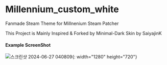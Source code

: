 # Millennium_custom_white

Fanmade Steam Theme for Millnenium Steam Patcher

This Project is Mainly Inspired & Forked by Minimal-Dark Skin by SaiyajinK

#### Example ScreenShot
![스크린샷 2024-06-27 040809](https://github.com/yhj9585/Millennium_custom_white/assets/85930226/c72ba681-b185-4f4b-b171-c06d0dde13b3){: width="1280" height="720"}
